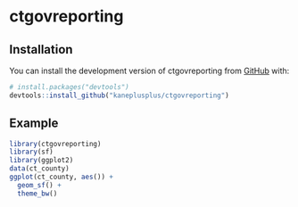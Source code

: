 
<!-- README.md is generated from README.Rmd. Please edit that file -->

# ctgovreporting

<!-- badges: start -->
<!-- badges: end -->

## Installation

You can install the development version of ctgovreporting from
[GitHub](https://github.com/) with:

``` r
# install.packages("devtools")
devtools::install_github("kaneplusplus/ctgovreporting")
```

## Example

``` r
library(ctgovreporting)
library(sf)
library(ggplot2)
data(ct_county)
ggplot(ct_county, aes()) +
  geom_sf() +
  theme_bw()
```
